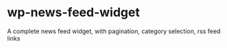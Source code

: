 wp-news-feed-widget
===================

A complete news feed widget, with pagination, category selection, rss feed links
